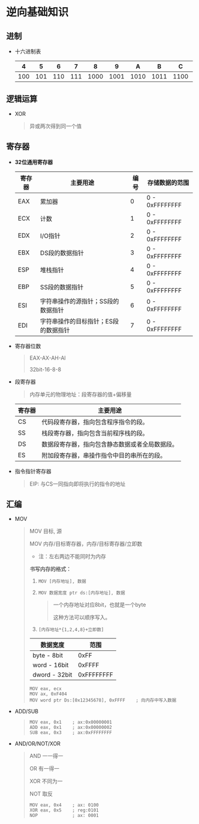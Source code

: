 <!-- 
title: 01-基础知识
sort: 
--> 
# 逆向基础知识

## 进制

- 十六进制表

  | 4    | 5    | 6    | 7    | 8    | 9    | A    | B    | C    | D    | E    | F    |
  | ---- | ---- | ---- | ---- | ---- | ---- | ---- | ---- | ---- | ---- | ---- | ---- |
  | 100  | 101  | 110  | 111  | 1000 | 1001 | 1010 | 1011 | 1100 | 1101 | 1110 | 1111 |

## 逻辑运算

- XOR

  > 异或两次得到同一个值

## 寄存器

- **32位通用寄存器**

  | 寄存器 | 主要用途                             | 编号 | 存储数据的范围 |
  | ------ | ------------------------------------ | ---- | -------------- |
  | EAX    | 累加器                               | 0    | 0 - 0xFFFFFFFF |
  | ECX    | 计数                                 | 1    | 0 - 0xFFFFFFFF |
  | EDX    | I/O指针                              | 2    | 0 - 0xFFFFFFFF |
  | EBX    | DS段的数据指针                       | 3    | 0 - 0xFFFFFFFF |
  | ESP    | 堆栈指针                             | 4    | 0 - 0xFFFFFFFF |
  | EBP    | SS段的数据指针                       | 5    | 0 - 0xFFFFFFFF |
  | ESI    | 字符串操作的源指针；SS段的数据指针   | 6    | 0 - 0xFFFFFFFF |
  | EDI    | 字符串操作的目标指针；ES段的数据指针 | 7    | 0 - 0xFFFFFFFF |

- 寄存器位数

  > EAX-AX-AH-Al
  >
  > 32bit-16-8-8
  
- 段寄存器

  > 内存单元的物理地址：段寄存器的值+偏移量

  | 寄存器 | 主要用途                                       |
  | ------ | ---------------------------------------------- |
  | CS     | 代码段寄存器，指向包含程序指令的段。           |
  | SS     | 栈段寄存器，指向包含当前程序栈的段。           |
  | DS     | 数据段寄存器，指向包含静态数据或者全局数据段。 |
  | ES     | 附加段寄存器，串操作指令中目的串所在的段。     |

- 指令指针寄存器

  > EIP: 与CS一同指向即将执行的指令的地址

## 汇编

- MOV

  > MOV 目标, 源
  >
  > MOV 内存/目标寄存器，内存/目标寄存器/立即数
  >
  > - 注：左右两边不能同时为内存
  >
  > **书写内存的格式：** 
  >
  > 1. `MOV [内存地址], 数据`
  >
  > 2. `MOV 数据宽度 ptr ds:[内存地址], 数据`
  >
  >    > 一个内存地址对应8bit，也就是一个byte
  >    >
  >    > 这种方法可以顺序写入。
  >    
  > 3. `[内存地址*{1,2,4,8}+立即数]`
  >
  > | 数据宽度      | 范围       |
  > | ------------- | ---------- |
  > | byte - 8bit   | 0xFF       |
  > | word - 16bit  | 0xFFFF     |
  > | dword - 32bit | 0xFFFFFFFF |
  >
  > ```assembly
  > MOV eax, ecx
  > MOV	ax, 0xF404
  > MOV word ptr Ds:[0x12345678], 0xFFFF	; 向内存中写入数据
  > ```

- ADD/SUB

  > ```assembly
  > MOV eax, 0x1	; ax:0x00000001
  > ADD eax, 0x1 	; ax:0x00000002
  > SUB eax, 0x3	; ax:0xFFFFFFFF
  > ```

- AND/OR/NOT/XOR

  > AND	一一得一
  >
  > OR		有一得一
  >
  > XOR	不同为一
  >
  > NOT	取反
  >
  > ```assembly
  > MOV eax, 0x4	; ax: 0100
  > XOR eax, 0x5	; reg:0101
  > NOP				; ax: 0001
  > ```

